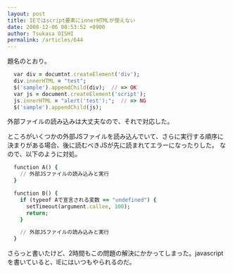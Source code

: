 ```yaml
---
layout: post
title: IEではscript要素にinnerHTMLが使えない
date: 2008-12-06 00:53:52 +0900
author: Tsukasa OISHI
permalink: /articles/644
---
```


題名のとおり。

```ruby
  var div = documtnt.createElement('div');
  div.innerHTML = "test";
  $('sample').appendChild(div);  // => OK
  var js = document.createElement('script');
  js.innerHTML = "alert('test');";  // => NG
  $('sample').appendChild(js);
```

外部ファイルの読み込みは大丈夫なので、それで対応した。

ところがいくつかの外部JSファイルを読み込んでいて、さらに実行する順序に決まりがある場合、後に読むべきJSが先に読まれてエラーになったりした。
なので、以下のように対処。

```ruby
  function A() {
    // 外部JSファイルの読み込みと実行
  }

  function B() {
    if (typeof Aで宣言される変数 == "undefined") {
      setTimeout(argument.callee, 100);
      return;
    }

    // 外部JSファイルの読み込みと実行
  }
```

さらっと書いたけど、2時間もこの問題の解決にかかってしまった。javascriptを書いていると、IEにはいつもやられるのだ。

